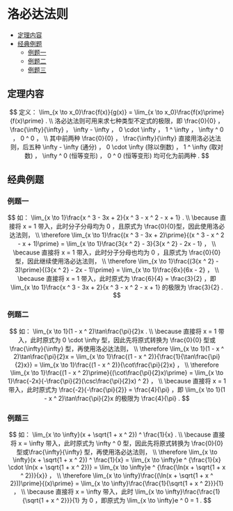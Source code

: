 # 洛必达法则

* [定理内容](#定理内容)
* [经典例题](#经典例题)
  * [例题一](#例题一)
  * [例题二](#例题二)
  * [例题三](#例题三)

## 定理内容

$$
定义： \lim_{x \to x_0}\frac{f(x)}{g(x)} = \lim_{x \to x_0}\frac{f(x)\prime}{f(x)\prime} .
\\
洛必达法则可用来求七种类型不定式的极限，即 \frac{0}{0} ， \frac{\infty}{\infty} ， \infty - \infty ， 0 \cdot \infty ， 1 ^ \infty ， \infty ^ 0 ， 0 ^ 0 ，
\\
其中前两种 \frac{0}{0} ， \frac{\infty}{\infty} 直接用洛必达法则，后五种 \infty - \infty (通分) ， 0 \cdot \infty (除以倒数) ， 1 ^ \infty (取对数) ， \infty ^ 0 (恒等变形) ， 0 ^ 0 (恒等变形) 均可化为前两种 .
$$

## 经典例题

### 例题一

$$
如： \lim_{x \to 1}\frac{x ^ 3 - 3x + 2}{x ^ 3 - x ^ 2 - x + 1} .
\\
\because 直接将 x = 1 带入，此时分子分母均为 0 ，且原式为 \frac{0}{0}型，因此使用洛必达法则，
\\
\therefore \lim_{x \to 1}\frac{(x ^ 3 - 3x + 2)\prime}{(x ^ 3 - x ^ 2 - x + 1)\prime} = \lim_{x \to 1}\frac{3{x ^ 2} - 3}{3{x ^ 2} - 2x - 1} ，
\\
\because 直接将 x = 1 带入，此时分子分母也均为 0 ，且原式为 \frac{0}{0}型，因此继续使用洛必达法则，
\\
\therefore \lim_{x \to 1}\frac{(3{x ^ 2} - 3)\prime}{(3{x ^ 2} - 2x - 1)\prime} = \lim_{x \to 1}\frac{6x}{6x - 2} ，
\\
\because 直接将 x = 1 带入，此时原式为 \frac{6}{4} = \frac{3}{2} ，即 \lim_{x \to 1}\frac{x ^ 3 - 3x + 2}{x ^ 3 - x ^ 2 - x + 1} 的极限为 \frac{3}{2} .
$$

### 例题二

$$
如： \lim_{x \to 1}(1 - x ^ 2)\tan\frac{\pi}{2}x .
\\
\because 直接将 x = 1 带入，此时原式为 0 \cdot \infty 型，因此先将原式转换为 \frac{0}{0} 型或 \frac{\infty}{\infty} 型，再使用洛必达法则，
\\
\therefore \lim_{x \to 1}(1 - x ^ 2)\tan\frac{\pi}{2}x = \lim_{x \to 1}\frac{(1 - x ^ 2)}{\frac{1}{\tan\frac{\pi}{2}x}} = \lim_{x \to 1}\frac{(1 - x ^ 2)}{\cot\frac{\pi}{2}x} ，
\\
\therefore \lim_{x \to 1}\frac{(1 - x ^ 2)\prime}{(\cot\frac{\pi}{2}x)\prime} = \lim_{x \to 1}\frac{-2x}{-\frac{\pi}{2}(\csc\frac{\pi}{2}x) ^ 2} ，
\\
\because 直接将 x = 1 带入，此时原式为 \frac{-2}{-\frac{\pi}{2}} = \frac{4}{\pi} ，即 \lim_{x \to 1}(1 - x ^ 2)\tan\frac{\pi}{2}x 的极限为 \frac{4}{\pi} .
$$

### 例题三

$$
如： \lim_{x \to \infty}(x + \sqrt{1 + x ^ 2}) ^ \frac{1}{x} .
\\
\because 直接将 x = \infty 带入，此时原式为 \infty ^ 0 型，因此先将原式转换为 \frac{0}{0} 型或\frac{\infty}{\infty} 型，再使用洛必达法则，
\\
\therefore \lim_{x \to \infty}(x + \sqrt{1 + x ^ 2}) ^ \frac{1}{x} = \lim_{x \to \infty}e ^ {\frac{1}{x} \cdot \ln(x + \sqrt{1 + x ^ 2})} = \lim_{x \to \infty}e ^ {\frac{\ln(x + \sqrt{1 + x ^ 2})}{x}} ，
\\
\therefore \lim_{x \to \infty}\frac{(\ln(x + \sqrt{1 + x ^ 2}))\prime}{(x)\prime} = \lim_{x \to \infty}\frac{\frac{1}{\sqrt{1 + x ^ 2}}}{1} ，
\\
\because 直接将 x = \infty 带入，此时 \lim_{x \to \infty}\frac{\frac{1}{\sqrt{1 + x ^ 2}}}{1} 为 0 ，即原式为 \lim_{x \to \infty}e ^ 0 = 1 .
$$



